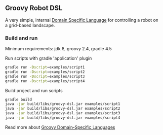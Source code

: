 ## Groovy Robot DSL

A very simple, internal [Domain Specific Language](https://martinfowler.com/bliki/DomainSpecificLanguage.html) for 
controlling a robot on a grid-based landscape. 

### Build and run 
Minimum requirements: jdk 8, groovy 2.4, gradle 4.5

Run scripts with gradle 'application' plugin
```bash
gradle run -Dscript=examples/script1
gradle run -Dscript=examples/script2
gradle run -Dscript=examples/script3
gradle run -Dscript=examples/script4
```

Build project and run scripts
```bash
gradle build
java -jar build/libs/groovy-dsl.jar examples/script1
java -jar build/libs/groovy-dsl.jar examples/script2
java -jar build/libs/groovy-dsl.jar examples/script3
java -jar build/libs/groovy-dsl.jar examples/script4
```

Read more about [Groovy Domain-Specific Languages](http://docs.groovy-lang.org/docs/latest/html/documentation/core-domain-specific-languages.html)
